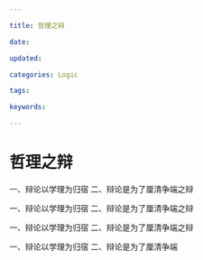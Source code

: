 ```yaml
---

title: 哲理之辩

date: 

updated: 

categories: Logic

tags: 

keywords: 

---
```

# 哲理之辩

一、辩论以学理为归宿
二、辩论是为了厘清争端之辩

一、辩论以学理为归宿
二、辩论是为了厘清争端之辩

一、辩论以学理为归宿
二、辩论是为了厘清争端之辩

一、辩论以学理为归宿
二、辩论是为了厘清争端